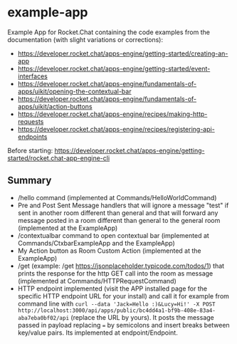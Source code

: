 # example-app

Example App for Rocket.Chat containing the code examples from the documentation (with slight variations or corrections):

- https://developer.rocket.chat/apps-engine/getting-started/creating-an-app
- https://developer.rocket.chat/apps-engine/getting-started/event-interfaces
- https://developer.rocket.chat/apps-engine/fundamentals-of-apps/uikit/opening-the-contextual-bar
- https://developer.rocket.chat/apps-engine/fundamentals-of-apps/uikit/action-buttons
- https://developer.rocket.chat/apps-engine/recipes/making-http-requests
- https://developer.rocket.chat/apps-engine/recipes/registering-api-endpoints

Before starting: https://developer.rocket.chat/apps-engine/getting-started/rocket.chat-app-engine-cli

## Summary

- /hello command (implemented at Commands/HelloWorldCommand)
- Pre and Post Sent Message handlers that will ignore a message "test" if sent in another room different than general and that will forward any message posted in a room different than general to the general room (implemented at the ExampleApp)
- /contextualbar command to open contextual bar (implemented at Commands/CtxbarExampleApp and the ExampleApp)
- My Action button as Room Custom Action (implemented at the ExampleApp)
- /get <some url> (example: /get https://jsonplaceholder.typicode.com/todos/1) that prints the response for the http GET call into the room as message (implemented at Commands/HTTPRequestCommand)
- HTTP endpoint implemented (visit the APP installed page for the specific HTTP endpoint URL for your install) and call it for example from command line with `curl --data 'Jack=Hello :)&Lucy=Hi!' -X POST http://localhost:3000/api/apps/public/bc4dd4a1-bf9b-408e-83a4-aba7eba0bf02/api` (replace the URL by yours). It posts the message passed in payload replacing `=` by semicolons and insert breaks between key/value pairs. Its implemented at endpoint/Endpoint.
